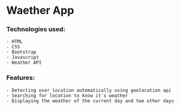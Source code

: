 # Waether App

### Technologies used:

```
- HTML
- CSS
- Bootstrap
- Javascript
- Weather API
```

### Features:

```
- Detecting user location automatically using geolocation api
- Searching for location to know it's weather
- Displaying the weather of the current day and two other days
```
